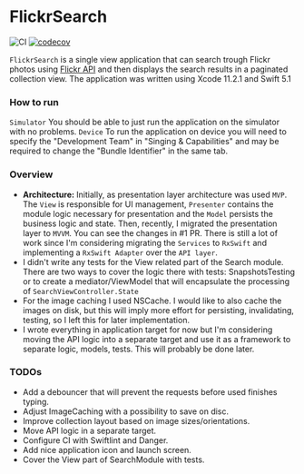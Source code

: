 # FlickrSearch
![CI](https://github.com/lexorus/flickr-search/workflows/CI/badge.svg) [![codecov](https://codecov.io/gh/lexorus/flickr-search/branch/master/graph/badge.svg)](https://codecov.io/gh/lexorus/flickr-search)

`FlickrSearch` is a single view application that can search trough Flickr photos using [Flickr API](https://www.flickr.com/services/api) and then displays the search results in a paginated collection view.
The application was written using Xcode 11.2.1 and Swift 5.1

### How to run
`Simulator`
You should be able to just run the application on the simulator with no problems.
`Device`
To run the application on device you will need to specify the "Development Team" in "Singing & Capabilities" and may be required to change the "Bundle Identifier" in the same tab.

### Overview

* **Architecture:** Initially, as presentation layer architecture was used `MVP`. The `View` is responsible for UI management, `Presenter` contains the module logic necessary for presentation and the `Model` persists the business logic and state. Then, recently, I migrated the presentation layer to `MVVM`. You can see the changes in #1 PR. There is still a lot of work since I'm considering migrating the `Services` to `RxSwift` and implementing a `RxSwift Adapter` over the `API layer`.
* I didn't write any tests for the View related part of the Search module. There are two ways to cover the logic there with tests: SnapshotsTesting or to create a mediator/ViewModel that will encapsulate the processing of `SearchViewController.State`
* For the image caching I used NSCache. I would like to also cache the images on disk, but this will imply more effort for persisting, invalidating, testing, so I left this for later implementation.
* I wrote everything in application target for now but I'm considering moving the API logic into a separate target and use it as a framework to separate logic, models, tests. This will probably be done later.

### TODOs
* Add a debouncer that will prevent the requests before used finishes typing.
* Adjust ImageCaching with a possibility to save on disc.
* Improve collection layout based on image sizes/orientations.
* Move API logic in a separate target.
* Configure CI with Swiftlint and Danger.
* Add nice application icon and launch screen.
* Cover the View part of SearchModule with tests.
